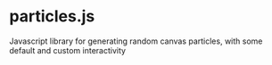 particles.js
============

Javascript library for generating random canvas particles, with some default and custom interactivity

